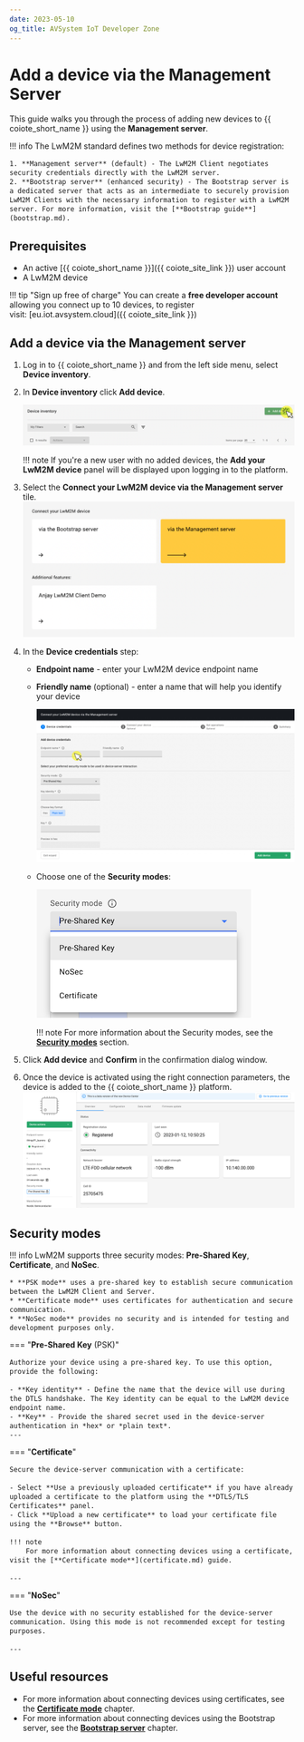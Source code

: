 ```yaml
---
date: 2023-05-10
og_title: AVSystem IoT Developer Zone
---
```


# Add a device via the Management Server

This guide walks you through the process of adding new devices to {{ coiote_short_name }} using the **Management server**.

!!! info
    The LwM2M standard defines two methods for device registration:

    1. **Management server** (default) - The LwM2M Client negotiates security credentials directly with the LwM2M server.
    2. **Bootstrap server** (enhanced security) - The Bootstrap server is a dedicated server that acts as an intermediate to securely provision LwM2M Clients with the necessary information to register with a LwM2M server. For more information, visit the [**Bootstrap guide**](bootstrap.md).

## Prerequisites

- An active [{{ coiote_short_name }}]({{ coiote_site_link }}) user account
- A LwM2M device

!!! tip "Sign up free of charge"
    You can create a **free developer account** allowing you connect up to 10 devices, to register visit: [eu.iot.avsystem.cloud]({{ coiote_site_link }})


## Add a device via the Management server

1. Log in to {{ coiote_short_name }} and from the left side menu, select **Device inventory**.

1. In **Device inventory** click **Add device**.

    ![Add device button](images/add_device.png "Add device button")

    !!! note
        If you're a new user with no added devices, the **Add your LwM2M device** panel will be displayed upon logging in to the platform.

1. Select the **Connect your LwM2M device via the Management server** tile.
   ![Add via Mgmt](images/mgmt_tile.png "Add via Mgmt")

1. In the **Device credentials** step:
     - **Endpoint name** - enter your LwM2M device endpoint name
     - **Friendly name** (optional) - enter a name that will help you identify your device

         ![Device credentials step](images/connect-device-simple.jpg "Device credentials step")

     - Choose one of the **Security modes**:

        ![Security modes](images/security-modes.png "Security modes")

        !!! note
            For more information about the Security modes, see the [**Security modes**](#security-modes) section.

1. Click **Add device** and **Confirm** in the confirmation dialog window.

1. Once the device is activated using the right connection parameters, the device is added to the {{ coiote_short_name }} platform.
    ![Registered device](images/connected_device.png "Registered device")


## Security modes

!!! info
    LwM2M supports three security modes: **Pre-Shared Key**, **Certificate**, and **NoSec**.

    * **PSK mode** uses a pre-shared key to establish secure communication between the LwM2M Client and Server.
    * **Certificate mode** uses certificates for authentication and secure communication.
    * **NoSec mode** provides no security and is intended for testing and development purposes only.



=== "**Pre-Shared Key** (PSK)"

    Authorize your device using a pre-shared key. To use this option, provide the following:

    - **Key identity** - Define the name that the device will use during the DTLS handshake. The Key identity can be equal to the LwM2M device endpoint name.
    - **Key** - Provide the shared secret used in the device-server authentication in *hex* or *plain text*.
    ---

=== "**Certificate**"

    Secure the device-server communication with a certificate:

    - Select **Use a previously uploaded certificate** if you have already uploaded a certificate to the platform using the **DTLS/TLS Certificates** panel.
    - Click **Upload a new certificate** to load your certificate file using the **Browse** button.

    !!! note
        For more information about connecting devices using a certificate, visit the [**Certificate mode**](certificate.md) guide.

    ---

=== "**NoSec**"

    Use the device with no security established for the device-server communication. Using this mode is not recommended except for testing purposes.

    ---


## Useful resources

* For more information about connecting devices using certificates, see the [**Certificate mode**](certificate.md) chapter.
* For more information about connecting devices using the Bootstrap server, see the [**Bootstrap server**](bootstrap.md) chapter.
